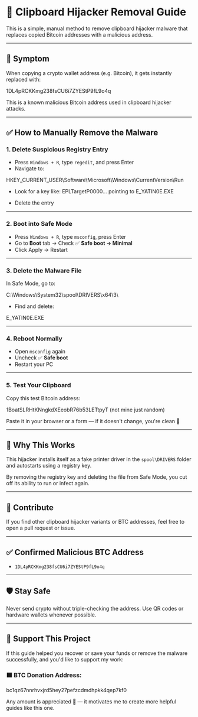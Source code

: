 # 🧹 Clipboard Hijacker Removal Guide

This is a simple, manual method to remove clipboard hijacker malware that replaces copied Bitcoin addresses with a malicious address.

---

## 🛑 Symptom

When copying a crypto wallet address (e.g. Bitcoin), it gets instantly replaced with:

1DL4pRCKKmg238fsCU6i7ZYEStP9fL9o4q


This is a known malicious Bitcoin address used in clipboard hijacker attacks.

---

## ✅ How to Manually Remove the Malware

### 1. Delete Suspicious Registry Entry

- Press `Windows + R`, type `regedit`, and press Enter
- Navigate to:

HKEY_CURRENT_USER\Software\Microsoft\Windows\CurrentVersion\Run

- Look for a key like:
EPLTargetP0000... pointing to E_YATIN0E.EXE

- Delete the entry

---

### 2. Boot into Safe Mode

- Press `Windows + R`, type `msconfig`, press Enter
- Go to **Boot** tab → Check ✅ **Safe boot → Minimal**
- Click Apply → Restart

---

### 3. Delete the Malware File

In Safe Mode, go to:

C:\Windows\System32\spool\DRIVERS\x64\3\


- Find and delete:

E_YATIN0E.EXE


---

### 4. Reboot Normally

- Open `msconfig` again
- Uncheck ✅ **Safe boot**
- Restart your PC

---

### 5. Test Your Clipboard

Copy this test Bitcoin address:

1BoatSLRHtKNngkdXEeobR76b53LETtpyT (not mine just random)

Paste it in your browser or a form — if it doesn't change, you're clean 🎉

---

## 🧠 Why This Works

This hijacker installs itself as a fake printer driver in the `spool\DRIVERS` folder and autostarts using a registry key.

By removing the registry key and deleting the file from Safe Mode, you cut off its ability to run or infect again.

---

## 💬 Contribute

If you find other clipboard hijacker variants or BTC addresses, feel free to open a pull request or issue.

---

## ✅ Confirmed Malicious BTC Address

- `1DL4pRCKKmg238fsCU6i7ZYEStP9fL9o4q`

---

## 🛡 Stay Safe

Never send crypto without triple-checking the address. Use QR codes or hardware wallets whenever possible.

---

## 💖 Support This Project

If this guide helped you recover or save your funds or remove the malware successfully, and you'd like to support my work:

### 🟧 BTC Donation Address:

bc1qz67nnrhvxjrd5hey27pefzcdmdhpkk4qep7kf0

Any amount is appreciated 🙏 — it motivates me to create more helpful guides like this one.


